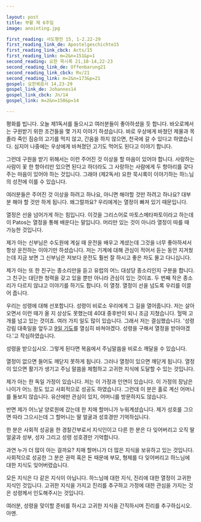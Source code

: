 ```yaml
---

layout: post
title: 부활 제 6주일 
image: anointing.jpg

first_reading: 사도행전 15, 1-2.22-29
first_reading_link_de: Apostelgeschichte15
first_reading_link_cbck: Acts/15
first_reading_link: m=2&n=151&p=1
second_reading: 요한 묵시록 21,10-14,22-23
second_reading_link_de: Offenbarung21
second_reading_link_cbck: Rv/21
second_reading_link: m=2&n=173&p=21
gospel: 요한복음서 14,23-29
gospel_link_de: Johannes14
gospel_link_cbck: Jn/14
gospel_link: m=2&n=150&p=14

---
```


평화를 빕니다. 오늘 제1독서를 들으시고 여러분들이 좋아하셨을 듯 합니다. 바오로께서는 구원받기 위한 조건들을 몇 가지 이야기 하셨습니다. 바로 우상에게 바쳤던 제물과 목 졸라 죽인 짐승의 고기를 먹지 않고, 간음을 하지 않으면, 천국에 갈 수 있다고 하였습니다. 심지어 나중에는 우상에게 바쳐졌던 고기도 먹어도 된다고 이야기 합니다.

그런데 구원을 받기 위해서는 이런 주어진 것 이상을 할 마음이 있어야 합니다. 사랑하는 사람이 꽃 한 항아리만 있으면 된다고 하더라도 그 사랑하는 사람에게 두 항아리를 갖다 주는 마음이 있어야 하는 것입니다. 그래야 (제2독서) 요한 묵시록이 이야기하는 하느님의 성전에 이를 수 있습니다.

여러분들은 주어진 것 이상을 하려고 하나요, 아니면 해야할 것만 하려고 하나요?
대부분 해야 할 것만 하게 됩니다.
왜그럴까요? 우리에게는 열정이 빠져 있기 때문입니다.

열정은 선을 넘어가게 하는 힘입니다. 이것을 그리스어로 마토스메타파토이라고 하는데 이 Patos는 열정을 통해 배운다는 말입니다. 머리만 있는 것이 아니라 열정이 따를 때 가능한 것입니다.

제가 아는 신부님은 수도원에 계실 때 운전을 배우고 계셨는데 그것을 너무 좋아하셔서 항상 운전하는 이야기만 하셨습니다. 저는 기계에 대해 관심이 적어서 듣는 동안 지겨웠는데 지금 보면 그 신부님은 저보다 운전도 훨씬 잘 하시고 좋은 차도 몰고 다니십니다.

제가 아는 또 한 친구는 종소리만을 듣고 유럽의 어느 대성당 종소리인지 구분을 합니다. 그 친구는 대단한 청력을 갖고 있을 뿐만 아니라 관심이 있는 것이죠. 두 번째 작은 종소리가 다르지 않냐고 이야기를 하기도 합니다. 이 열정. 열정이 선을 넘도록 우리를 이끌어 줍니다.

우리는 성령에 대해 선포합니다. 성령이 비로소 우리에게 그 길을 열어줍니다. 저는 살아오면서 이런 때가 올 지 상상도 못했는데 40대 중후반이 되니 조금 지쳤습니다. 헐떡 고개를 넘고 있는 것이죠. 여러 가지 일도 많이 있습니다. 그래서 저는 결심했습니다. '성령 강림 대축일을 앞두고 <a href="https://maria.catholic.or.kr/dictionary/term/term_view.asp?ctxtIdNum=380&keyword=9%EC%9D%BC+%EA%B8%B0%EB%8F%84&gubun=01">9일 기도</a>를 열심히 바쳐야겠다. 성령을 구해서 열정을 받아야겠다.'고 작심하였습니다.

성령을 받으십시오. 그렇게 된다면 복음에서 주님말씀을 비로소 깨달을 수 있습니다.

열정이 없으면 들어도 깨닫지 못하게 됩니다. 그러나 열정이 있으면 깨닫게 됩니다. 열정이 있으면 활기가 생기고 주님 말씀을 체험하고 고귀한 지식에 도달할 수 있는 것입니다.

제가 아는 한 독일 가정이 있습니다. 저는 이 가정과 인연이 있습니다. 이 가정의 장남은 나이가 어느 정도 있고 사회적으로 성공도 하였습니다. 그런데 이 분은 홀로 계신 어머니를 돌보지 않습니다. 유산에만 관심이 있지, 어머니를 방문하지도 않습니다.

반면 제가 어느날 양로원에 갔는데 한 치매 할머니가 누워계셨습니다. 제가 성호를 그으면 따라 그으시는데 그 할머니는 딸 얼굴과 성호경만 기억하십니다.

한 분은 사회적 성공을 한 경찰간부로서 지식인이고 다른 한 분은 다 잊어버리고 오직 딸 얼굴과 성부, 성자 그리고 성령 성호경만 기억합니다.

과연 누가 더 많이 아는 걸까요? 치매 할머니가 더 많은 지식을 보유하고 있는 것입니다. 사회적으로 성공한 그 분은 권력 혹은 돈 때문에 부모, 형제를 다 잊어버리고 하느님에 대한 지식도 잊어버렸습니다.

모든 지식은 다 같은 지식이 아닙니다. 하느님에 대한 지식, 진리에 대한 열정이 고귀한 지식인 것입니다. 고귀한 지식을 가지고 진리를 추구하고 가정에 대한 관심을 가지는 것은 성령께서 인도해주시는 것입니다.

여러분, 성령을 맞이할 준비를 하시고 고귀한 지식을 간직하시며 진리를 추구하십시오. 아멘.
